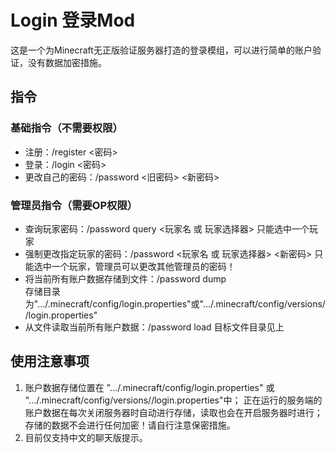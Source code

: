 # Login 登录Mod
这是一个为Minecraft无正版验证服务器打造的登录模组，可以进行简单的账户验证，没有数据加密措施。

## 指令
### 基础指令（不需要权限）
- 注册：/register <密码>
- 登录：/login <密码>
- 更改自己的密码：/password <旧密码> <新密码>

### 管理员指令（需要OP权限）
- 查询玩家密码：/password query <玩家名 或 玩家选择器>
  只能选中一个玩家
- 强制更改指定玩家的密码：/password <玩家名 或 玩家选择器> <新密码>
  只能选中一个玩家，管理员可以更改其他管理员的密码！
- 将当前所有账户数据存储到文件：/password dump  
  存储目录为".../.minecraft/config/login.properties"或".../.minecraft/config/versions/<VersionName>/login.properties"
- 从文件读取当前所有账户数据：/password load
  目标文件目录见上

## 使用注意事项
1. 账户数据存储位置在 ".../.minecraft/config/login.properties" 或 ".../.minecraft/config/versions/<VersionName>/login.properties"中；
  正在运行的服务端的账户数据在每次关闭服务器时自动进行存储，读取也会在开启服务器时进行；
  存储的数据不会进行任何加密！请自行注意保密措施。
2. 目前仅支持中文的聊天版提示。